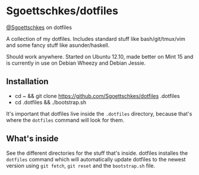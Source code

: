 Sgoettschkes/dotfiles
=====================

[@Sgoettschkes](https://twitter.com/Sgoettschkes) on dotfiles

A collection of my dotfiles. Includes standard stuff like bash/git/tmux/vim
and some fancy stuff like asunder/haskell.

Should work anywhere. Started on Ubuntu 12.10, made better on Mint 15 and is
currently in use on Debian Wheezy and Debian Jessie.

Installation
------------

* cd ~ && git clone https://github.com/Sgoettschkes/dotfiles .dotfiles
* cd .dotfiles && ./bootstrap.sh

It's important that dotfiles live inside the `.dotfiles` directory, because
that's where the `dotfiles` command will look for them.

What's inside
-------------

See the different directories for the stuff that's inside. dotfiles installes
the `dotfiles` command which will automatically update dotfiles to the newest
version using `git fetch`, `git reset` and the `bootstrap.sh` file.
